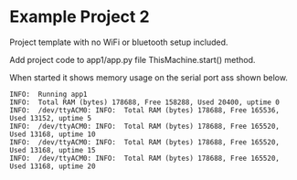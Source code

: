 # Example Project 2

Project template with no WiFi or bluetooth setup included.

Add project code to app1/app.py file ThisMachine.start() method.

When started it shows memory usage on the serial port ass shown below.

```
INFO:  Running app1
INFO:  Total RAM (bytes) 178688, Free 158288, Used 20400, uptime 0
INFO:  /dev/ttyACM0: INFO:  Total RAM (bytes) 178688, Free 165536, Used 13152, uptime 5
INFO:  /dev/ttyACM0: INFO:  Total RAM (bytes) 178688, Free 165520, Used 13168, uptime 10
INFO:  /dev/ttyACM0: INFO:  Total RAM (bytes) 178688, Free 165520, Used 13168, uptime 15
INFO:  /dev/ttyACM0: INFO:  Total RAM (bytes) 178688, Free 165520, Used 13168, uptime 20
```
